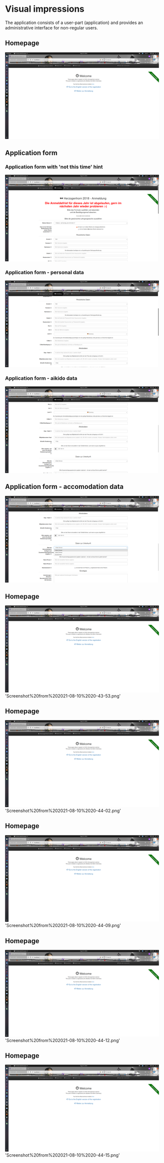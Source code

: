# Visual impressions

The application consists of a user-part (application) and provides an administrative interface for non-regular users.

## Homepage
![Welcome screen](./screenshots/Screenshot%20from%202021-08-10%2020-43-28.png "Application welcome page")

## Application form
### Application form with 'not this time' hint
![Seminar application page](./screenshots/Screenshot%20from%202021-08-10%2020-43-37.png "Application welcome page")

### Application form - personal data
![Application - personal data](./screenshots/Screenshot%20from%202021-08-10%2020-43-41.png "Application flow - personal data")

### Application form - aikido data
![Application - aikido data](./screenshots/Screenshot%20from%202021-08-10%2020-43-46.png "Application flow - aikido data")

## Application form - accomodation data
![Application - accomodation data](./screenshots/Screenshot%20from%202021-08-10%2020-43-50.png "Application flow - accomodation data")

## Homepage
![Welcome screen](./screenshots/Screenshot%20from%202021-08-10%2020-43-28.png "Application welcome page")
'Screenshot%20from%202021-08-10%2020-43-53.png'
## Homepage
![Welcome screen](./screenshots/Screenshot%20from%202021-08-10%2020-43-28.png "Application welcome page")
'Screenshot%20from%202021-08-10%2020-44-02.png'
## Homepage
![Welcome screen](./screenshots/Screenshot%20from%202021-08-10%2020-43-28.png "Application welcome page")
'Screenshot%20from%202021-08-10%2020-44-09.png'
## Homepage
![Welcome screen](./screenshots/Screenshot%20from%202021-08-10%2020-43-28.png "Application welcome page")
'Screenshot%20from%202021-08-10%2020-44-12.png'
## Homepage
![Welcome screen](./screenshots/Screenshot%20from%202021-08-10%2020-43-28.png "Application welcome page")
'Screenshot%20from%202021-08-10%2020-44-15.png'
